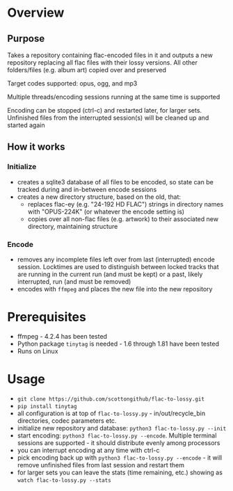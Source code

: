# Overview
## Purpose
Takes a repository containing flac-encoded files in it and outputs a new repository replacing all flac files with their lossy versions. All other folders/files (e.g. album art) copied over and preserved

Target codes supported: opus, ogg, and mp3

Multiple threads/encoding sessions running at the same time is supported

Encoding can be stopped (ctrl-c) and restarted later, for larger sets. Unfinished files from the interrupted session(s) will be cleaned up and started again


## How it works
### Initialize
* creates a sqlite3 database of all files to be encoded, so state can be tracked during and in-between encode sessions
* creates a new directory structure, based on the old, that:
  + replaces flac-ey (e.g. "24-192 HD FLAC") strings in directory names with "OPUS-224K" (or whatever the encode setting is)
  + copies over all non-flac files (e.g. artwork) to their associated new directory, maintaining structure

### Encode
* removes any incomplete files left over from last (interrupted) encode session. Locktimes are used to distinguish between locked tracks that are running in the current run (and must be kept) or a past, likely interrupted, run (and must be removed)
* encodes with `ffmpeg` and places the new file into the new repository

# Prerequisites
- ffmpeg - 4.2.4 has been tested
- Python package `tinytag` is needed - 1.6 through 1.81 have been tested
- Runs on Linux

# Usage
* `git clone https://github.com/scottongithub/flac-to-lossy.git`
* `pip install tinytag`
* all configuration is at top of `flac-to-lossy.py` - in/out/recycle_bin directories, codec parameters etc.
* initialize new repository and database: `python3 flac-to-lossy.py --init`
* start encoding: `python3 flac-to-lossy.py --encode`. Multiple terminal sessions are supported - it should distribute evenly among processors
* you can interrupt encoding at any time with ctrl-c
* pick encoding back up with `python3 flac-to-lossy.py --encode` - it will remove unfinished files from last session and restart them
* for larger sets you can leave the stats (time remaining, etc.) showing as `watch flac-to-lossy.py --stats`
